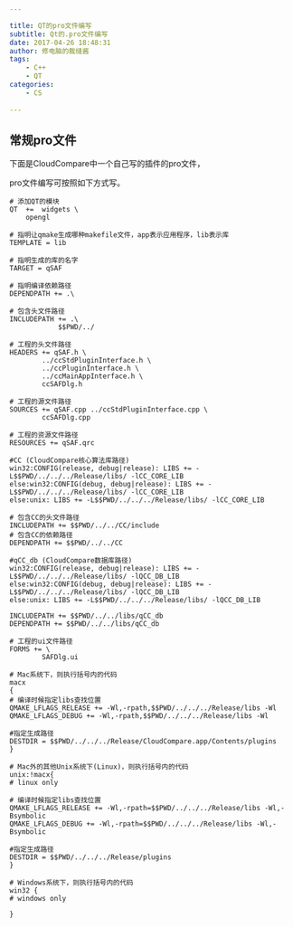 ```yaml
---

title: QT的pro文件编写
subtitle: Qt的.pro文件编写
date: 2017-04-26 18:48:31
author: 修电脑的裁缝酱
tags:
	- C++
	- QT
categories: 
	- CS
	
---
```



## 常规pro文件

下面是CloudCompare中一个自己写的插件的pro文件，

pro文件编写可按照如下方式写。


<!-- more -->


	# 添加QT的模块
	QT  +=  widgets \
        opengl

	# 指明让qmake生成哪种makefile文件，app表示应用程序，lib表示库
	TEMPLATE = lib
	
	# 指明生成的库的名字
	TARGET = qSAF
	
	# 指明编译依赖路径
	DEPENDPATH += .\
	
	# 包含头文件路径
	INCLUDEPATH += .\
                $$PWD/../

	# 工程的头文件路径
	HEADERS += qSAF.h \
           	../ccStdPluginInterface.h \
           	../ccPluginInterface.h \
           	../ccMainAppInterface.h \
    		ccSAFDlg.h
	
	# 工程的源文件路径
	SOURCES += qSAF.cpp ../ccStdPluginInterface.cpp \
    		ccSAFDlg.cpp
	
	# 工程的资源文件路径
	RESOURCES += qSAF.qrc

	#CC (CloudCompare核心算法库路径)
	win32:CONFIG(release, debug|release): LIBS += -L$$PWD/../../../Release/libs/ -lCC_CORE_LIB
	else:win32:CONFIG(debug, debug|release): LIBS += -L$$PWD/../../../Release/libs/ -lCC_CORE_LIB
	else:unix: LIBS += -L$$PWD/../../../Release/libs/ -lCC_CORE_LIB

	# 包含CC的头文件路径
	INCLUDEPATH += $$PWD/../../CC/include
	# 包含CC的依赖路径
	DEPENDPATH += $$PWD/../../CC

	#qCC_db (CloudCompare数据库路径)
	win32:CONFIG(release, debug|release): LIBS += -L$$PWD/../../../Release/libs/ -lQCC_DB_LIB
	else:win32:CONFIG(debug, debug|release): LIBS += -L$$PWD/../../../Release/libs/ -lQCC_DB_LIB
	else:unix: LIBS += -L$$PWD/../../../Release/libs/ -lQCC_DB_LIB

	INCLUDEPATH += $$PWD/../../libs/qCC_db
	DEPENDPATH += $$PWD/../../libs/qCC_db

	# 工程的ui文件路径
	FORMS += \
    		SAFDlg.ui

	# Mac系统下，则执行括号内的代码
	macx
	{
	# 编译时候指定libs查找位置
	QMAKE_LFLAGS_RELEASE += -Wl,-rpath,$$PWD/../../../Release/libs -Wl
	QMAKE_LFLAGS_DEBUG += -Wl,-rpath,$$PWD/../../../Release/libs -Wl

	#指定生成路径
	DESTDIR = $$PWD/../../../Release/CloudCompare.app/Contents/plugins
	}

	# Mac外的其他Unix系统下(Linux)，则执行括号内的代码
	unix:!macx{
	# linux only

	# 编译时候指定libs查找位置
	QMAKE_LFLAGS_RELEASE += -Wl,-rpath=$$PWD/../../../Release/libs -Wl,-Bsymbolic
	QMAKE_LFLAGS_DEBUG += -Wl,-rpath=$$PWD/../../../Release/libs -Wl,-Bsymbolic

	#指定生成路径
	DESTDIR = $$PWD/../../../Release/plugins
	}

	# Windows系统下，则执行括号内的代码
	win32 {
	# windows only

	}
